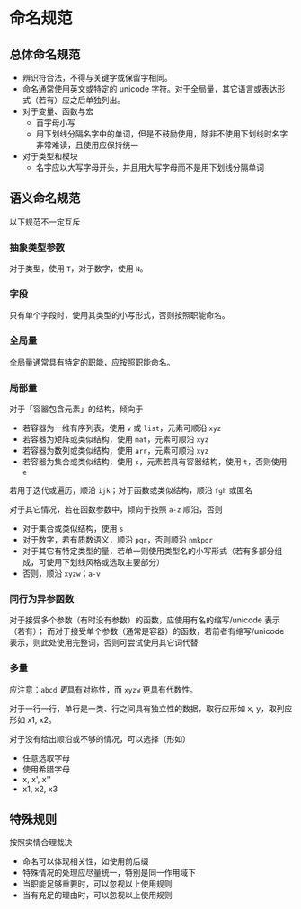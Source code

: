 # 命名规范
## 总体命名规范
* 辨识符合法，不得与关键字或保留字相同。
* 命名通常使用英文或特定的 unicode 字符。对于全局量，其它语言或表达形式（若有）应之后单独列出。
* 对于变量、函数与宏
	* 首字母小写
	* 用下划线分隔名字中的单词，但是不鼓励使用，除非不使用下划线时名字非常难读，且使用应保持统一
* 对于类型和模块
	* 名字应以大写字母开头，并且用大写字母而不是用下划线分隔单词

## 语义命名规范
以下规范不一定互斥

### 抽象类型参数
对于类型，使用 `T`，对于数字，使用 `N`。

### 字段
只有单个字段时，使用其类型的小写形式，否则按照职能命名。

### 全局量
全局量通常具有特定的职能，应按照职能命名。

### 局部量
对于「容器包含元素」的结构，倾向于
* 若容器为一维有序列表，使用 `v` 或 `list`，元素可顺沿 `xyz`
* 若容器为矩阵或类似结构，使用 `mat`，元素可顺沿 `xyz`
* 若容器为数列或类似结构，使用 `arr`，元素可顺沿 `xyz`
* 若容器为集合或类似结构，使用 `s`，元素若具有容器结构，使用 `t`，否则使用 `e`

若用于迭代或遍历，顺沿 `ijk`；对于函数或类似结构，顺沿 `fgh` 或匿名

对于其它情况，若在函数参数中，倾向于按照 `a-z` 顺沿，否则
* 对于集合或类似结构，使用 `s`
* 对于数字，若有质数语义，顺沿 `pqr`，否则顺沿 `nmkpqr`
* 对于其它有特定类型的量，若单一则使用类型名的小写形式（若有多部分组成，可使用下划线风格或选取主要部分）
* 否则，顺沿 `xyzw`；`a-v`

### 同行为异参函数
对于接受多个参数（有时没有参数）的函数，应使用有名的缩写/unicode 表示（若有）；
而对于接受单个参数（通常是容器）的函数，若前者有缩写/unicode 表示，则此处使用完整词，否则可尝试使用其它词代替

### 多量
应注意：`abcd` *更*具有对称性，而 `xyzw` 更具有代数性。

对于一行一行，单行是一类、行之间具有独立性的数据，取行应形如 x, y，取列应形如 x1, x2。

对于没有给出顺沿或不够的情况，可以选择（形如）
* 任意选取字母
* 使用希腊字母
* x, x', x''
* x1, x2, x3

## 特殊规则
按照实情合理裁决
* 命名可以体现相关性，如使用前后缀
* 特殊情况的处理应尽量统一，特别是同一作用域下
* 当职能足够重要时，可以忽视以上使用规则
* 当有充足的理由时，可以忽视以上使用规则
